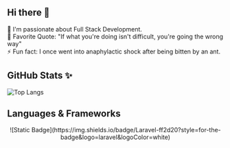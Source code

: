 ## Hi there 👋
🔭 I'm passionate about Full Stack Development.  
🌱 Favorite Quote: "If what you're doing isn't difficult, you're going the wrong way"  
⚡ Fun fact: I once went into anaphylactic shock after being bitten by an ant.  

<!--
<p align="center">
  <img src="https://media.giphy.com/media/MiZHDIEMFaNzHRRGth/giphy.gif" width="200" style="display: block; margin: auto;"/>
</p>
-->

<!--
**y-nguye/y-nguye** is a ✨ _special_ ✨ repository because its `README.md` (this file) appears on your GitHub profile.

Here are some ideas to get you started:

- 🔭 I’m currently working on ...
- 🌱 I’m currently learning ...
- 👯 I’m looking to collaborate on ...
- 🤔 I’m looking for help with ...
- 💬 Ask me about ...
- 📫 How to reach me: ...
- 😄 Pronouns: ...
- ⚡ Fun fact: ...
-->

## GitHub Stats ✨
![Top Langs](https://github-readme-stats.vercel.app/api/top-langs/?username=y-nguye&layout=compact)

## Languages & Frameworks
<p align="center">
  ![Static Badge](https://img.shields.io/badge/Laravel-ff2d20?style=for-the-badge&logo=laravel&logoColor=white)
</p>
